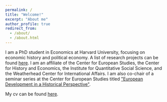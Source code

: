 ```yaml
---
permalink: /
title: "Welcome!"
excerpt: "About me"
author_profile: true
redirect_from: 
  - /about/
  - /about.html
---
```


I am a PhD student in Economics at Harvard University, focusing on economic history and political economy. A list of research projects can be found [here](research). I am an affiliate of the Center for European Studies, the Center for History and Economics, the Institute for Quantitative Social Science, and the Weatherhead Center for International Affairs. I am also co-chair of a seminar series at the Center for European Studies titled ["European Development in a Historical Perspective"](https://ces.fas.harvard.edu/study-groups/european-development-in-a-historical-perspective-seminar).

My cv can be found [here](files/cv_weigand.pdf).
